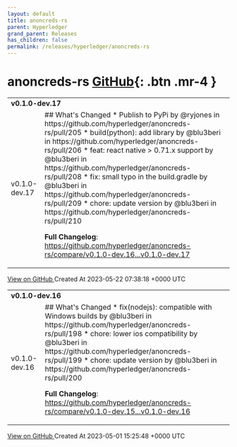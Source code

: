 ```yaml
---
layout: default
title: anoncreds-rs
parent: Hyperledger
grand_parent: Releases
has_children: false
permalink: /releases/hyperledger/anoncreds-rs
---
```


# anoncreds-rs <span class="fs-3 right-align">[GitHub](https://github.com/hyperledger/anoncreds-rs){: .btn .mr-4 }</span>


<div>
    <table>
        <tr>
            <td colspan="2">
                <b>
                    v0.1.0-dev.17
                </b>
            </td>
        </tr>
        <tr>
            <td>
                <span class="chip">
                    v0.1.0-dev.17
                </span>
            </td>
            <td>
                ## What's Changed
* Publish to PyPi by @ryjones in https://github.com/hyperledger/anoncreds-rs/pull/205
* build(python): add library by @blu3beri in https://github.com/hyperledger/anoncreds-rs/pull/206
* feat: react native > 0.71.x support by @blu3beri in https://github.com/hyperledger/anoncreds-rs/pull/208
* fix: small typo in the build.gradle by @blu3beri in https://github.com/hyperledger/anoncreds-rs/pull/209
* chore: update version by @blu3beri in https://github.com/hyperledger/anoncreds-rs/pull/210


**Full Changelog**: https://github.com/hyperledger/anoncreds-rs/compare/v0.1.0-dev.16...v0.1.0-dev.17
            </td>
        </tr>
    </table>
    <a href="https://github.com/hyperledger/anoncreds-rs/releases/tag/v0.1.0-dev.17" class=".btn">
        View on GitHub
    </a>
    <span class="right-align">
        Created At 2023-05-22 07:38:18 +0000 UTC
    </span>
</div>

<div>
    <table>
        <tr>
            <td colspan="2">
                <b>
                    v0.1.0-dev.16
                </b>
            </td>
        </tr>
        <tr>
            <td>
                <span class="chip">
                    v0.1.0-dev.16
                </span>
            </td>
            <td>
                ## What's Changed
* fix(nodejs): compatible with Windows builds by @blu3beri in https://github.com/hyperledger/anoncreds-rs/pull/198
* chore: lower ios compatibility by @blu3beri in https://github.com/hyperledger/anoncreds-rs/pull/199
* chore: update version by @blu3beri in https://github.com/hyperledger/anoncreds-rs/pull/200


**Full Changelog**: https://github.com/hyperledger/anoncreds-rs/compare/v0.1.0-dev.15...v0.1.0-dev.16
            </td>
        </tr>
    </table>
    <a href="https://github.com/hyperledger/anoncreds-rs/releases/tag/v0.1.0-dev.16" class=".btn">
        View on GitHub
    </a>
    <span class="right-align">
        Created At 2023-05-01 15:25:48 +0000 UTC
    </span>
</div>

